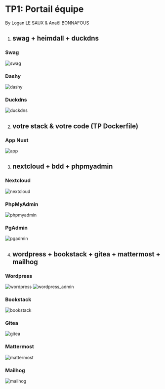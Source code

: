 # TP1: Portail équipe 

By Logan LE SAUX & Anaël BONNAFOUS

1. ## swag + heimdall + duckdns

### Swag
![swag](/screenshot/swag.png)

### Dashy
![dashy](/screenshot/dashy.png)

### Duckdns
![duckdns](/screenshot/duckdns.png)

2. ## votre stack & votre code (TP Dockerfile)

### App Nuxt
![app](/screenshot/app.png)

3. ## nextcloud + bdd + phpmyadmin

### Nextcloud
![nextcloud](/screenshot/nextcloud.png)

### PhpMyAdmin
![phpmyadmin](/screenshot/phpmyadmin.png)

### PgAdmin
![pgadmin](/screenshot/pgadmin.png)

4. ## wordpress + bookstack + gitea + mattermost + mailhog

### Wordpress
![wordpress](/screenshot/wordpress.png)
![wordpress_admin](/screenshot/wordpress_admin.png)

### Bookstack
![bookstack](/screenshot/bookstack.png)

### Gitea
![gitea](/screenshot/gitea.png)

### Mattermost
![mattermost](/screenshot/mattermost.png)

### Mailhog
![mailhog](/screenshot/mailhog.png)
